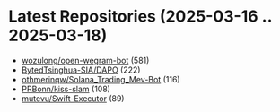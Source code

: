 # Latest Repositories (2025-03-16 .. 2025-03-18)

- [wozulong/open-wegram-bot](https://github.com/wozulong/open-wegram-bot) (581)
- [BytedTsinghua-SIA/DAPO](https://github.com/BytedTsinghua-SIA/DAPO) (222)
- [othmerinqw/Solana_Trading_Mev-Bot](https://github.com/othmerinqw/Solana_Trading_Mev-Bot) (116)
- [PRBonn/kiss-slam](https://github.com/PRBonn/kiss-slam) (108)
- [mutevu/Swift-Executor](https://github.com/mutevu/Swift-Executor) (89)
